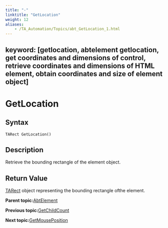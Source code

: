 ```yaml
--- 
title: "-"
linktitle: "GetLocation"
weight: 12
aliases: 
    - /TA_Automation/Topics/abt_GetLocation_1.html
---
```

keyword: [getlocation, abtelement getlocation, get coordinates and dimensions of control, retrieve coordinates and dimensions of HTML element, obtain coordinates and size of element object]
---

# GetLocation

## Syntax

`TARect GetLocation()`

## Description

Retrieve the bounding rectangle of the element object.

## Return Value

[TARect](/images//Images/TA_Automation/Topics/abt_TARect.html) object representing the bounding rectangle ofthe element.

**Parent topic:**[AbtElement](/TA_Automation/Topics/abt_AbtElement.html)

**Previous topic:**[GetChildCount](/TA_Automation/Topics/abt_GetChildCount_1.html)

**Next topic:**[GetMousePosition](/TA_Automation/Topics/abt_GetMousePosition_1.html)

